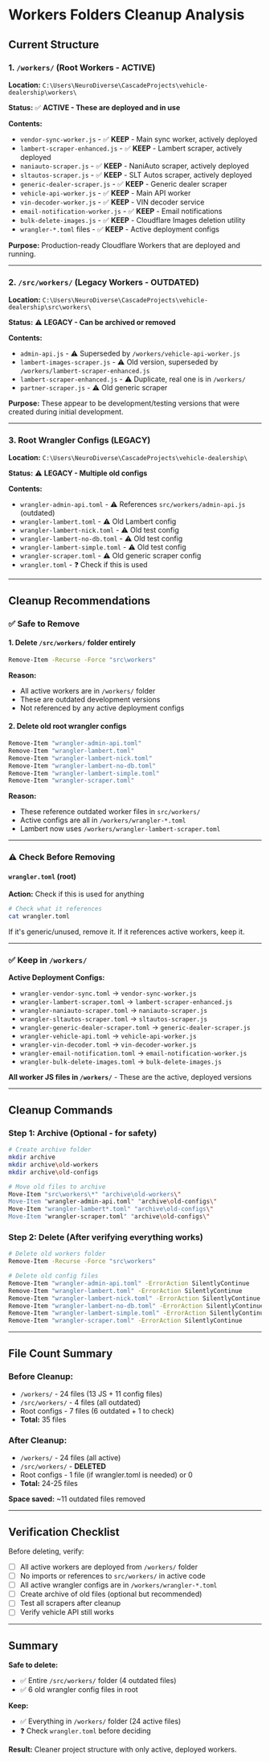 # Workers Folders Cleanup Analysis

## Current Structure

### 1. `/workers/` (Root Workers - ACTIVE)
**Location:** `C:\Users\NeuroDiverse\CascadeProjects\vehicle-dealership\workers\`

**Status:** ✅ **ACTIVE - These are deployed and in use**

**Contents:**
- `vendor-sync-worker.js` - ✅ **KEEP** - Main sync worker, actively deployed
- `lambert-scraper-enhanced.js` - ✅ **KEEP** - Lambert scraper, actively deployed
- `naniauto-scraper.js` - ✅ **KEEP** - NaniAuto scraper, actively deployed
- `sltautos-scraper.js` - ✅ **KEEP** - SLT Autos scraper, actively deployed
- `generic-dealer-scraper.js` - ✅ **KEEP** - Generic dealer scraper
- `vehicle-api-worker.js` - ✅ **KEEP** - Main API worker
- `vin-decoder-worker.js` - ✅ **KEEP** - VIN decoder service
- `email-notification-worker.js` - ✅ **KEEP** - Email notifications
- `bulk-delete-images.js` - ✅ **KEEP** - Cloudflare Images deletion utility
- `wrangler-*.toml` files - ✅ **KEEP** - Active deployment configs

**Purpose:** Production-ready Cloudflare Workers that are deployed and running.

---

### 2. `/src/workers/` (Legacy Workers - OUTDATED)
**Location:** `C:\Users\NeuroDiverse\CascadeProjects\vehicle-dealership\src\workers\`

**Status:** ⚠️ **LEGACY - Can be archived or removed**

**Contents:**
- `admin-api.js` - ⚠️ Superseded by `/workers/vehicle-api-worker.js`
- `lambert-images-scraper.js` - ⚠️ Old version, superseded by `/workers/lambert-scraper-enhanced.js`
- `lambert-scraper-enhanced.js` - ⚠️ Duplicate, real one is in `/workers/`
- `partner-scraper.js` - ⚠️ Old generic scraper

**Purpose:** These appear to be development/testing versions that were created during initial development.

---

### 3. Root Wrangler Configs (LEGACY)
**Location:** `C:\Users\NeuroDiverse\CascadeProjects\vehicle-dealership\`

**Status:** ⚠️ **LEGACY - Multiple old configs**

**Contents:**
- `wrangler-admin-api.toml` - ⚠️ References `src/workers/admin-api.js` (outdated)
- `wrangler-lambert.toml` - ⚠️ Old Lambert config
- `wrangler-lambert-nick.toml` - ⚠️ Old test config
- `wrangler-lambert-no-db.toml` - ⚠️ Old test config
- `wrangler-lambert-simple.toml` - ⚠️ Old test config
- `wrangler-scraper.toml` - ⚠️ Old generic scraper config
- `wrangler.toml` - ❓ Check if this is used

---

## Cleanup Recommendations

### ✅ Safe to Remove

#### 1. Delete `/src/workers/` folder entirely
```bash
Remove-Item -Recurse -Force "src\workers"
```

**Reason:**
- All active workers are in `/workers/` folder
- These are outdated development versions
- Not referenced by any active deployment configs

#### 2. Delete old root wrangler configs
```bash
Remove-Item "wrangler-admin-api.toml"
Remove-Item "wrangler-lambert.toml"
Remove-Item "wrangler-lambert-nick.toml"
Remove-Item "wrangler-lambert-no-db.toml"
Remove-Item "wrangler-lambert-simple.toml"
Remove-Item "wrangler-scraper.toml"
```

**Reason:**
- These reference outdated worker files in `src/workers/`
- Active configs are all in `/workers/wrangler-*.toml`
- Lambert now uses `/workers/wrangler-lambert-scraper.toml`

---

### ⚠️ Check Before Removing

#### `wrangler.toml` (root)
**Action:** Check if this is used for anything

```bash
# Check what it references
cat wrangler.toml
```

If it's generic/unused, remove it. If it references active workers, keep it.

---

### ✅ Keep in `/workers/`

**Active Deployment Configs:**
- `wrangler-vendor-sync.toml` → `vendor-sync-worker.js`
- `wrangler-lambert-scraper.toml` → `lambert-scraper-enhanced.js`
- `wrangler-naniauto-scraper.toml` → `naniauto-scraper.js`
- `wrangler-sltautos-scraper.toml` → `sltautos-scraper.js`
- `wrangler-generic-dealer-scraper.toml` → `generic-dealer-scraper.js`
- `wrangler-vehicle-api.toml` → `vehicle-api-worker.js`
- `wrangler-vin-decoder.toml` → `vin-decoder-worker.js`
- `wrangler-email-notification.toml` → `email-notification-worker.js`
- `wrangler-bulk-delete-images.toml` → `bulk-delete-images.js`

**All worker JS files in `/workers/`** - These are the active, deployed versions

---

## Cleanup Commands

### Step 1: Archive (Optional - for safety)
```bash
# Create archive folder
mkdir archive
mkdir archive\old-workers
mkdir archive\old-configs

# Move old files to archive
Move-Item "src\workers\*" "archive\old-workers\"
Move-Item "wrangler-admin-api.toml" "archive\old-configs\"
Move-Item "wrangler-lambert*.toml" "archive\old-configs\"
Move-Item "wrangler-scraper.toml" "archive\old-configs\"
```

### Step 2: Delete (After verifying everything works)
```bash
# Delete old workers folder
Remove-Item -Recurse -Force "src\workers"

# Delete old config files
Remove-Item "wrangler-admin-api.toml" -ErrorAction SilentlyContinue
Remove-Item "wrangler-lambert.toml" -ErrorAction SilentlyContinue
Remove-Item "wrangler-lambert-nick.toml" -ErrorAction SilentlyContinue
Remove-Item "wrangler-lambert-no-db.toml" -ErrorAction SilentlyContinue
Remove-Item "wrangler-lambert-simple.toml" -ErrorAction SilentlyContinue
Remove-Item "wrangler-scraper.toml" -ErrorAction SilentlyContinue
```

---

## File Count Summary

### Before Cleanup:
- `/workers/` - 24 files (13 JS + 11 config files)
- `/src/workers/` - 4 files (all outdated)
- Root configs - 7 files (6 outdated + 1 to check)
- **Total:** 35 files

### After Cleanup:
- `/workers/` - 24 files (all active)
- `/src/workers/` - **DELETED**
- Root configs - 1 file (if wrangler.toml is needed) or 0
- **Total:** 24-25 files

**Space saved:** ~11 outdated files removed

---

## Verification Checklist

Before deleting, verify:

- [ ] All active workers are deployed from `/workers/` folder
- [ ] No imports or references to `src/workers/` in active code
- [ ] All active wrangler configs are in `/workers/wrangler-*.toml`
- [ ] Create archive of old files (optional but recommended)
- [ ] Test all scrapers after cleanup
- [ ] Verify vehicle API still works

---

## Summary

**Safe to delete:**
- ✅ Entire `/src/workers/` folder (4 outdated files)
- ✅ 6 old wrangler config files in root

**Keep:**
- ✅ Everything in `/workers/` folder (24 active files)
- ❓ Check `wrangler.toml` before deciding

**Result:** Cleaner project structure with only active, deployed workers.
